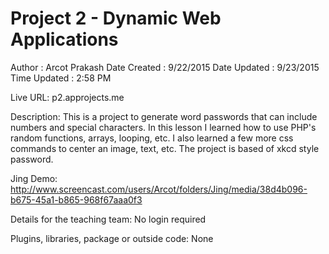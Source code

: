 # Project 2 - Dynamic Web Applications

Author       : Arcot Prakash
Date Created : 9/22/2015
Date Updated : 9/23/2015
Time Updated : 2:58 PM

Live URL:
p2.approjects.me

Description:
This is a project to generate word passwords that can include numbers and special characters.  In this lesson I learned how to use PHP's random functions, arrays, looping, etc.  I also learned a few more css commands to  center an image, text, etc.  The project is based of xkcd style password.

Jing Demo: http://www.screencast.com/users/Arcot/folders/Jing/media/38d4b096-b675-45a1-b865-968f67aaa0f3

Details for the teaching team:
No login required

Plugins, libraries, package or outside code:
None
